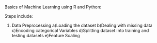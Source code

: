 Basics of Machine Learning using R and Python:

Steps include:
1. Data Preprocessing
 a)Loading the dataset
 b)Dealing with missing data
 c)Encoding categorical Variables
 d)Splitting dataset into training and testing datasets
 e)Feature Scaling

